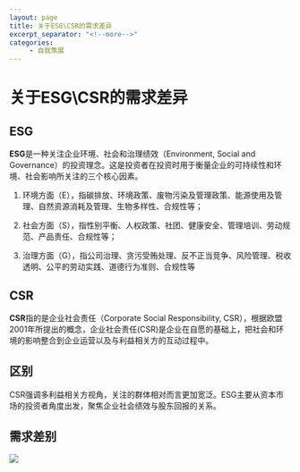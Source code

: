 ```yaml
---
layout: page
title: 关于ESG\CSR的需求差异
excerpt_separator: "<!--more-->"
categories:
     - 自我策展
---
```

# 关于ESG\CSR的需求差异
<!--more-->
## ESG
<b>ESG</b>是一种关注企业环境、社会和治理绩效（Environment, Social and Governance）的投资理念。这是投资者在投资时用于衡量企业的可持续性和环境、社会影响所关注的三个核心因素。  
1. 环境方面（E），指碳排放、环境政策、废物污染及管理政策、能源使用及管理、自然资源消耗及管理、生物多样性、合规性等；

2. 社会方面（S），指性别平衡、人权政策、社团、健康安全、管理培训、劳动规范、产品责任、合规性等；

3. 治理方面（G），指公司治理、贪污受贿处理、反不正当竞争、风险管理、税收透明、公平的劳动实践、道德行为准则、合规性等


## CSR
<b>CSR</b>指的是企业社会责任（Corporate Social Responsibility, CSR），根据欧盟2001年所提出的概念，企业社会责任(CSR)是企业在自愿的基础上，把社会和环境的影响整合到企业运营以及与利益相关方的互动过程中。

## 区别
CSR强调多利益相关方视角，关注的群体相对而言更加宽泛。ESG主要从资本市场的投资者角度出发，聚焦企业社会绩效与股东回报的关系。

## 需求差别

<img src="https://gitee.com/timem00n/self-curation-1/raw/master/imgae/c769675e769cd8e5c0c0f8c92f1351c.png">

